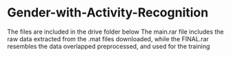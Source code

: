 # Gender-with-Activity-Recognition

The files are included in the drive folder below
  The main.rar file includes the raw data extracted from the .mat files downloaded, while the FINAL.rar resembles the data overlapped preprocessed, and used for the training
